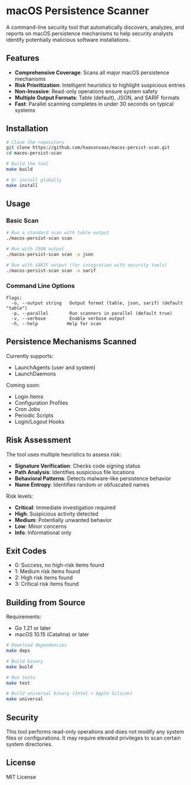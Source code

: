 # macOS Persistence Scanner

A command-line security tool that automatically discovers, analyzes, and reports on macOS persistence mechanisms to help security analysts identify potentially malicious software installations.

## Features

- **Comprehensive Coverage**: Scans all major macOS persistence mechanisms
- **Risk Prioritization**: Intelligent heuristics to highlight suspicious entries
- **Non-Invasive**: Read-only operations ensure system safety
- **Multiple Output Formats**: Table (default), JSON, and SARIF formats
- **Fast**: Parallel scanning completes in under 30 seconds on typical systems

## Installation

```bash
# Clone the repository
git clone https://github.com/haasonsaas/macos-persist-scan.git
cd macos-persist-scan

# Build the tool
make build

# Or install globally
make install
```

## Usage

### Basic Scan
```bash
# Run a standard scan with table output
./macos-persist-scan scan

# Run with JSON output
./macos-persist-scan scan -o json

# Run with SARIF output (for integration with security tools)
./macos-persist-scan scan -o sarif
```

### Command Line Options
```
Flags:
  -o, --output string   Output format (table, json, sarif) (default "table")
  -p, --parallel        Run scanners in parallel (default true)
  -v, --verbose         Enable verbose output
  -h, --help           Help for scan
```

## Persistence Mechanisms Scanned

Currently supports:
- LaunchAgents (user and system)
- LaunchDaemons

Coming soon:
- Login Items
- Configuration Profiles
- Cron Jobs
- Periodic Scripts
- Login/Logout Hooks

## Risk Assessment

The tool uses multiple heuristics to assess risk:

- **Signature Verification**: Checks code signing status
- **Path Analysis**: Identifies suspicious file locations
- **Behavioral Patterns**: Detects malware-like persistence behavior
- **Name Entropy**: Identifies random or obfuscated names

Risk levels:
- **Critical**: Immediate investigation required
- **High**: Suspicious activity detected
- **Medium**: Potentially unwanted behavior
- **Low**: Minor concerns
- **Info**: Informational only

## Exit Codes

- 0: Success, no high-risk items found
- 1: Medium risk items found
- 2: High risk items found
- 3: Critical risk items found

## Building from Source

Requirements:
- Go 1.21 or later
- macOS 10.15 (Catalina) or later

```bash
# Download dependencies
make deps

# Build binary
make build

# Run tests
make test

# Build universal binary (Intel + Apple Silicon)
make universal
```

## Security

This tool performs read-only operations and does not modify any system files or configurations. It may require elevated privileges to scan certain system directories.

## License

MIT License